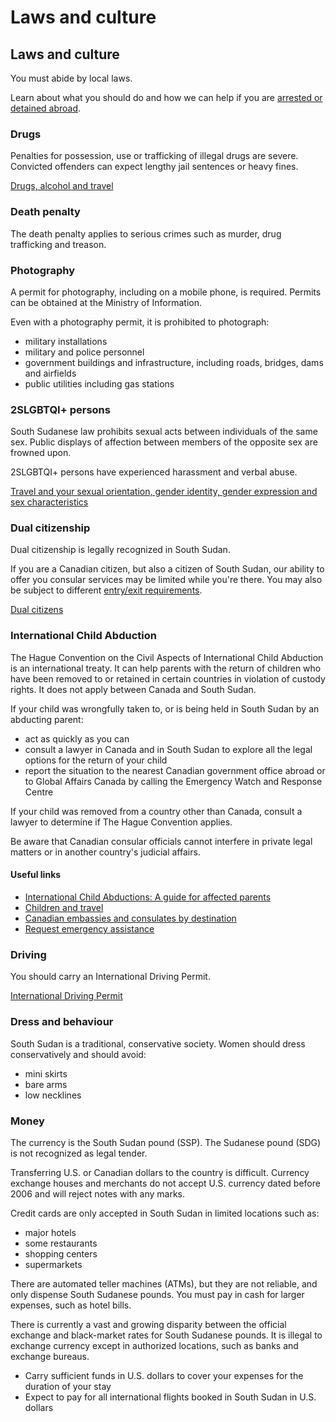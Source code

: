 # Laws and culture

## Laws and culture

You must abide by local laws.

Learn about what you should do and how we can help if you are [arrested or detained abroad](http://travel.gc.ca/assistance/emergency-info/arrest-detention).

### Drugs

Penalties for possession, use or trafficking of illegal drugs are severe. Convicted offenders can expect lengthy jail sentences or heavy fines.

[Drugs, alcohol and travel](https://travel.gc.ca/travelling/health-safety/drugs)

### Death penalty

The death penalty applies to serious crimes such as murder, drug trafficking and treason.

### Photography

A permit for photography, including on a mobile phone, is required. Permits can be obtained at the Ministry of Information.

Even with a photography permit, it is prohibited to photograph:

* military installations
* military and police personnel
* government buildings and infrastructure, including roads, bridges, dams and airfields
* public utilities including gas stations

### 2SLGBTQI+ persons

South Sudanese law prohibits sexual acts between individuals of the same sex. Public displays of affection between members of the opposite sex are frowned upon.

2SLGBTQI+ persons have experienced harassment and verbal abuse.

[Travel and your sexual orientation, gender identity, gender expression and sex characteristics](https://travel.gc.ca/travelling/health-safety/lgbt-travel)

### Dual citizenship

Dual citizenship is legally recognized in South Sudan.

If you are a Canadian citizen, but also a citizen of South Sudan, our ability to offer you consular services may be limited while you're there. You may also be subject to different [entry/exit requirements](#entryexit).

[Dual citizens](http://travel.gc.ca/travelling/documents/dual-citizenship)

### International Child Abduction

The Hague Convention on the Civil Aspects of International Child Abduction is an international treaty. It can help parents with the return of children who have been removed to or retained in certain countries in violation of custody rights. It does not apply between Canada and South Sudan.

If your child was wrongfully taken to, or is being held in South Sudan by an abducting parent:

* act as quickly as you can
* consult a lawyer in Canada and in South Sudan to explore all the legal options for the return of your child
* report the situation to the nearest Canadian government office abroad or to Global Affairs Canada by calling the Emergency Watch and Response Centre

If your child was removed from a country other than Canada, consult a lawyer to determine if The Hague Convention applies.

Be aware that Canadian consular officials cannot interfere in private legal matters or in another country's judicial affairs.

#### Useful links

* [International Child Abductions: A guide for affected parents](https://travel.gc.ca/travelling/publications/international-child-abductions)
* [Children and travel](https://travel.gc.ca/travelling/children)
* [Canadian embassies and consulates by destination](https://travel.gc.ca/assistance/embassies-consulates)
* [Request emergency assistance](https://travel.gc.ca/assistance/emergency-assistance)

### Driving

You should carry an International Driving Permit.

[International Driving Permit](https://travel.gc.ca/travelling/documents/international-driving-permit)

### Dress and behaviour

South Sudan is a traditional, conservative society. Women should dress conservatively and should avoid:

* mini skirts
* bare arms
* low necklines

### Money

The currency is the South Sudan pound (SSP). The Sudanese pound (SDG) is not recognized as legal tender.

Transferring U.S. or Canadian dollars to the country is difficult. Currency exchange houses and merchants do not accept U.S. currency dated before 2006 and will reject notes with any marks.

Credit cards are only accepted in South Sudan in limited locations such as:

* major hotels
* some restaurants
* shopping centers
* supermarkets

There are automated teller machines (ATMs), but they are not reliable, and only dispense South Sudanese pounds. You must pay in cash for larger expenses, such as hotel bills.

There is currently a vast and growing disparity between the official exchange and black-market rates for South Sudanese pounds. It is illegal to exchange currency except in authorized locations, such as banks and exchange bureaus.

* Carry sufficient funds in U.S. dollars to cover your expenses for the duration of your stay
* Expect to pay for all international flights booked in South Sudan in U.S. dollars
